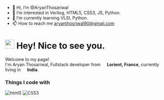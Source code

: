 - 👋 Hi, I’m @AryanThosariwal
- 👀 I’m interested in Verilog, HTML5, CSS3, JS, Python.
- 🌱 I’m currently learning VLSI, Python.
- 📫 How to reach me aryanthosriwal90@gmail.com

<h1><img src="https://emojis.slackmojis.com/emojis/images/1531849430/4246/blob-sunglasses.gif?1531849430" width="30"/> Hey! Nice to see you.</h1>


<p>Welcome to my page! </br> I'm Aryan Thosariwal, Fullstack developer from <img src="https://cdn-icons-png.flaticon.com/512/197/197560.png" width="13"/> <b>Lorient, France</b>, currently living in <img src="https://cdn-icons-png.flaticon.com/512/197/197564.png" width="13"/> <b>India</b>. </p>
<h3>Things I code with</h3>
<p>

  <img alt="html5" src="https://img.shields.io/badge/-HTML5-E34F26?style=flat-square&logo=html5&logoColor=white" />
  <img alt="CSS3" src="https://img.shields.io/badge/-CSS3-2965f1?style=flat-square&logo=css3&logoColor=white&labelColor=2965f1">

</p>
